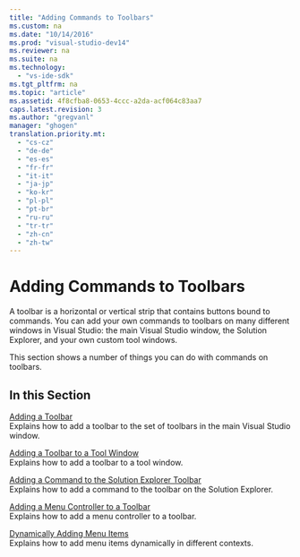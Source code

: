 ```yaml
---
title: "Adding Commands to Toolbars"
ms.custom: na
ms.date: "10/14/2016"
ms.prod: "visual-studio-dev14"
ms.reviewer: na
ms.suite: na
ms.technology: 
  - "vs-ide-sdk"
ms.tgt_pltfrm: na
ms.topic: "article"
ms.assetid: 4f8cfba8-0653-4ccc-a2da-acf064c83aa7
caps.latest.revision: 3
ms.author: "gregvanl"
manager: "ghogen"
translation.priority.mt: 
  - "cs-cz"
  - "de-de"
  - "es-es"
  - "fr-fr"
  - "it-it"
  - "ja-jp"
  - "ko-kr"
  - "pl-pl"
  - "pt-br"
  - "ru-ru"
  - "tr-tr"
  - "zh-cn"
  - "zh-tw"
---
```

# Adding Commands to Toolbars
A toolbar is a horizontal or vertical strip that contains buttons bound to commands. You can add your own commands to toolbars on many different windows in Visual Studio: the main Visual Studio window, the Solution Explorer, and your own custom tool windows.  
  
 This section shows a number of things you can do with commands on toolbars.  
  
## In this Section  
 [Adding a Toolbar](../extensibility/adding-a-toolbar.md)  
 Explains how to add a toolbar to the set of toolbars in the main Visual Studio window.  
  
 [Adding a Toolbar to a Tool Window](../extensibility/adding-a-toolbar-to-a-tool-window.md)  
 Explains how to add a toolbar to a tool window.  
  
 [Adding a Command to the Solution Explorer Toolbar](../extensibility/adding-a-command-to-the-solution-explorer-toolbar.md)  
 Explains how to add a command to the toolbar on the Solution Explorer.  
  
 [Adding a Menu Controller to a Toolbar](../extensibility/adding-a-menu-controller-to-a-toolbar.md)  
 Explains how to add a menu controller to a toolbar.  
  
 [Dynamically Adding Menu Items](../extensibility/dynamically-adding-menu-items.md)  
 Explains how to add menu items dynamically in different contexts.